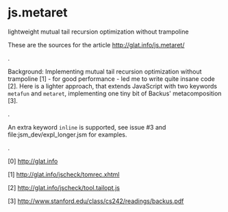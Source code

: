 js.metaret
==========

lightweight mutual tail recursion optimization without trampoline

These are the sources for the article http://glat.info/js.metaret/

.

Background: Implementing mutual tail recursion optimization without trampoline [1] - for good performance - led me to write quite insane code [2]. Here is a lighter approach, that extends JavaScript with two keywords `metafun` and `metaret`, implementing one tiny bit of Backus' metacomposition [3].

.

An extra keyword `inline` is supported, see issue #3 and file:jsm_dev/expl_longer.jsm for examples.

.

[0] http://glat.info

[1] http://glat.info/jscheck/tomrec.xhtml

[2] http://glat.info/jscheck/tool.tailopt.js

[3] http://www.stanford.edu/class/cs242/readings/backus.pdf
